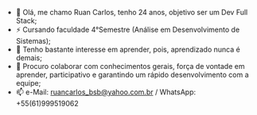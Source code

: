 - 👋 Olá, me chamo Ruan Carlos, tenho 24 anos, objetivo ser um Dev Full Stack;
- ⚡ Cursando faculdade 4°Semestre (Análise em Desenvolvimento de Sistemas);
- 👀 Tenho bastante interesse em aprender, pois, aprendizado nunca é demais;
- 💞️ Procuro colaborar com conhecimentos gerais, força de vontade em aprender, participativo e garantindo um rápido desenvolvimento com a equipe;
- 📫 e-Mail: ruancarlos_bsb@yahoo.com.br / WhatsApp: +55(61)999519062
